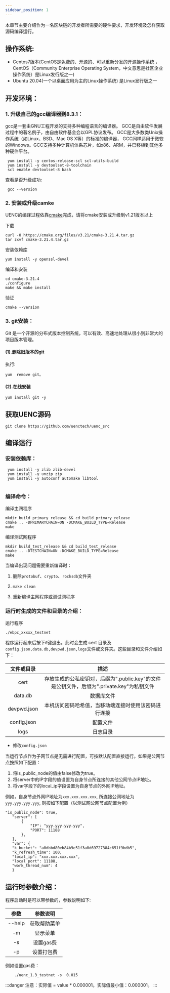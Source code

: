```yaml
---
sidebar_position: 1
---
```


本章节主要介绍作为一名区块链的开发者所需要的硬件要求，开发环境及怎样获取源码编译运行。  

## 操作系统:
  * Centos7版本(CentOS是免费的、开源的、可以重新分发的开源操作系统 ，CentOS（Community Enterprise Operating System，中文意思是社区企业操作系统）是Linux发行版之一)
  * Ubuntu 20.04(一个以桌面应用为主的Linux操作系统) 是Linux发行版之一

## 开发环境：
### 1. 升级自己的gcc编译器到8.3.1：
gcc是一套由GNU工程开发的支持多种编程语言的编译器。
GCC是自由软件发展过程中的著名例子，由自由软件基金会以GPL协议发布。
GCC是大多数类Unix操作系统（如Linux、BSD、Mac OS X等）的标准的编译器，
GCC同样适用于微软的Windows。GCC支持多种计算机体系芯片，如x86、ARM，并已移植到其他多种硬件平台。
```
 yum install -y centos-release-scl scl-utils-build   
 yum install -y devtoolset-8-toolchain
 scl enable devtoolset-8 bash
```
查看是否升级成功:
```
 gcc --version
```

### 2. 安装或升级camke
UENC的编译过程依靠[cmake](https://cmake.org/)完成，请将cmake安装或升级到v1.21版本以上

下载
```
curl -O https://cmake.org/files/v3.21/cmake-3.21.4.tar.gz
tar zxvf cmake-3.21.4.tar.gz
```

安装依赖库
```
yum install -y openssl-devel
```

编译和安装
```
cd cmake-3.21.4
./configure 
make && make install
```
验证
```
cmake --version
```

### 3. git安装：  
Git 是一个开源的分布式版本控制系统，可以有效、高速地处理从很小到非常大的项目版本管理。
#### (1).删除旧版本的git  
执行:
```
yum  remove git。
```

#### (2).在线安装   
 
```
yum install git -y
```

## 获取UENC源码
```
git clone https://github.com/uenctech/uenc_src
```

##  编译运行
### 安装依赖库：
``` 
 yum install -y zlib zlib-devel  
 yum install -y unzip zip  
 yum install -y autoconf automake libtool
 
```     

### 编译命令：

编译主网程序
```
mkdir build_primary_release && cd build_primary_release
cmake .. -DPRIMARYCHAIN=ON -DCMAKE_BUILD_TYPE=Release
make
```


编译测试网程序
```
mkdir build_test_release && cd build_test_release
cmake .. -DTESTCHAIN=ON -DCMAKE_BUILD_TYPE=Release
make
```


当编译出现问题需要重新编译时：

1. 删除`protobuf`、`crypto`、`rocksdb`文件夹

2. `make clean`

3. 重新编译主网程序或测试网程序

 
### 运行时生成的文件和目录的介绍：
 运行程序  
 ```
 ./ebpc_xxxxx_testnet
 ```
 
 程序运行起来后按下`0`键退出。此时会生成 cert 目录及`config.json,data.db,devpwd.json,logs`文件或文件夹。这些目录和文件介绍如下：

  | 文件或目录 |     描述     | 
 | :--------: | :--------------: | 
 |   cert   | 存放生成的公私密钥对，后缀为".public.key"的文件是公钥文件，后缀为".private.key"为私钥文件 | 
 |   data.db   | 数据库文件 | 
 |   devpwd.json   | 本机访问密码哈希值，当移动端连接时使用该密码进行连接 | 
 |   config.json   | 配置文件 | 
 |   logs   | 日志目录 | 
 
   * 修改`config.json`
   
   当运行节点作为子网节点是无需进行配置，可按默认配置直接运行。如果是公网节点按照如下配置：
 
 1. 将is_public_node的值由false修改为true。
 2. 将server中的IP字段的值设置为自身节点所连接的其他公网节点IP地址。
 3. 将var字段下的local_ip字段设置为自身节点的外网IP地址。
 
 例如，自身节点外网IP地址为`xxx.xxx.xxx.xxx`, 所连接公网地址为`yyy.yyy.yyy.yyy`, 则按如下配置（以测试网公网节点配置为例）

 ```
"is_public_node": true,
    "server": [
        {
            "IP": "yyy.yyy.yyy.yyy",
            "PORT": 11188
        },
    ],
    "var": {
    "k_bucket": "a0dbbd80eb84b9e51f3a0d69727384c651f9bdb5",
    "k_refresh_time": 100,
    "local_ip": "xxx.xxx.xxx.xxx",
    "local_port": 11188,
    "work_thread_num": 4
    }
 ```

## 运行时参数介绍：    
程序启动时是可以带参数的，参数说明如下:  
  
|       参数 |参数说明|
|:---:|:---:|  
|--help  |获取帮助菜单|
|-m       |显示菜单   |
|-s       |设置gas费   |
|-p       |设置打包费 |  

例如设置gas费：

```
    ./uenc_1.3_testnet -s  0.015
```

:::danger
  注意：实际值 = value * 0.000001。实际值最小值：0.000001。
:::


